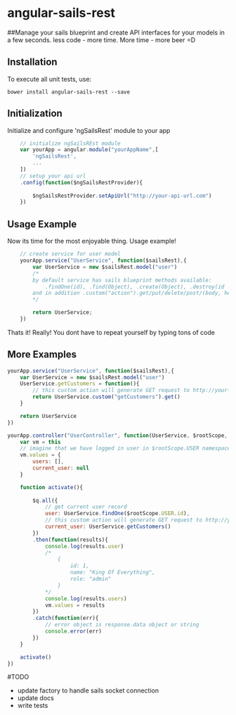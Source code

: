 # angular-sails-rest

##Manage your sails blueprint and create API interfaces for your models in a few seconds.
less code - more time. More time - more beer =D

Installation
-------------
To execute all unit tests, use:

    bower install angular-sails-rest --save 


## Initialization


Initialize and configure 'ngSailsRest' module to your app

```javascript
	// initialize ngSailsREst module
	var yourApp = angular.module("yourAppName",[
		'ngSailsRest',
		...
	])
	// setup your api url
	.config(function($ngSailsRestProvider){
		
		$ngSailsRestProvider.setApiUrl("http://your-api-url.com")
	})
```

## Usage Example

Now its time for the most enjoyable thing. Usage example!

```javascript
	// create service for user model
	yourApp.service("UserService", function($sailsRest),{
		var UserService = new $sailsRest.model("user")
		/*
		by default service has sails blueprint methods available:
			.findOne(id), .find(Object), .create(Object), .destroy(id || [ids]), .update(Object)
		and in addition .custom("action").get/put/delete/post/(body, headers)
		*/

		return UserService;
	})
```
Thats it! Really! You dont have to repeat yourself by typing tons of code
## More Examples

```javascript
yourApp.service("UserService", function($sailsRest),{
	var UserService = new $sailsRest.model("user")
	UserService.getCustomers = function(){
		// this custom action will generate GET request to http://your-api-url.com/user/getCustomers
		return UserService.custom("getCustomers").get()
	}

	return UserService
})

yourApp.controller("UserController", function(UserService, $rootScope, $q){
	var vm = this
	// imagine that we have logged in user in $rootScope.USER namespace
	vm.values = {
		users: [],
		current_user: null
	}

	function activate(){
		
		$q.all({
			// get current user record
			user: UserService.findOne($rootScope.USER.id),
			// this custom action will generate GET request to http://your-api-url.com/user/getCustomers
			current_user: UserService.getCustomers()
		})
		.then(function(results){
			console.log(results.user)
			/*
				{
					id: 1,
					name: "King Of Everything",
					role: "admin"
				}
			*/
			console.log(results.users)
			vm.values = results
		})
		.catch(function(err){
			// error object is response.data object or string
			console.error(err)
		})
	}

	activate()
})
```
#TODO
* update factory to handle sails socket connection
* update docs
* write tests